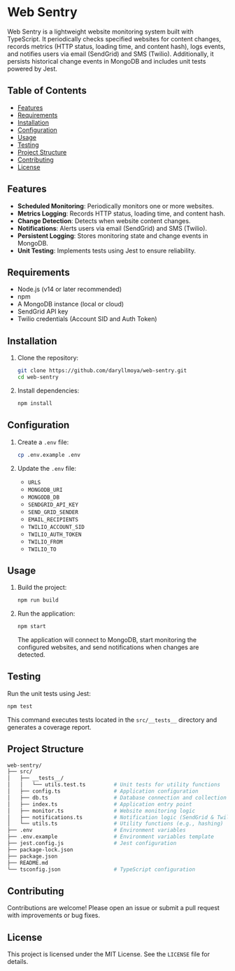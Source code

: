 # Web Sentry

Web Sentry is a lightweight website monitoring system built with TypeScript. It periodically checks specified websites for content changes, records metrics (HTTP status, loading time, and content hash), logs events, and notifies users via email (SendGrid) and SMS (Twilio). Additionally, it persists historical change events in MongoDB and includes unit tests powered by Jest.

## Table of Contents

- [Features](#features)
- [Requirements](#requirements)
- [Installation](#installation)
- [Configuration](#configuration)
- [Usage](#usage)
- [Testing](#testing)
- [Project Structure](#project-structure)
- [Contributing](#contributing)
- [License](#license)

## Features

- **Scheduled Monitoring**: Periodically monitors one or more websites.
- **Metrics Logging**: Records HTTP status, loading time, and content hash.
- **Change Detection**: Detects when website content changes.
- **Notifications**: Alerts users via email (SendGrid) and SMS (Twilio).
- **Persistent Logging**: Stores monitoring state and change events in MongoDB.
- **Unit Testing**: Implements tests using Jest to ensure reliability.

## Requirements

- Node.js (v14 or later recommended)
- npm
- A MongoDB instance (local or cloud)
- SendGrid API key
- Twilio credentials (Account SID and Auth Token)

## Installation

1. Clone the repository:

   ```sh
   git clone https://github.com/daryllmoya/web-sentry.git
   cd web-sentry
   ```

2. Install dependencies:

   ```sh
   npm install
   ```

## Configuration

1. Create a `.env` file:

   ```sh
   cp .env.example .env
   ```

2. Update the `.env` file:
   - `URLS`
   - `MONGODB_URI`
   - `MONGODB_DB`
   - `SENDGRID_API_KEY`
   - `SEND_GRID_SENDER`
   - `EMAIL_RECIPIENTS`
   - `TWILIO_ACCOUNT_SID`
   - `TWILIO_AUTH_TOKEN`
   - `TWILIO_FROM`
   - `TWILIO_TO`

## Usage

1. Build the project:

   ```sh
   npm run build
   ```

2. Run the application:

   ```sh
   npm start
   ```

   The application will connect to MongoDB, start monitoring the configured websites, and send notifications when changes are detected.

## Testing

Run the unit tests using Jest:

```sh
npm test
```

This command executes tests located in the `src/__tests__` directory and generates a coverage report.

## Project Structure

```bash
web-sentry/
├── src/
│   ├── __tests__/
│   │   └── utils.test.ts         # Unit tests for utility functions
│   ├── config.ts                 # Application configuration
│   ├── db.ts                     # Database connection and collection definitions
│   ├── index.ts                  # Application entry point
│   ├── monitor.ts                # Website monitoring logic
│   ├── notifications.ts          # Notification logic (SendGrid & Twilio)
│   └── utils.ts                  # Utility functions (e.g., hashing)
├── .env                          # Environment variables
├── .env.example                  # Environment variables template
├── jest.config.js                # Jest configuration
├── package-lock.json
├── package.json
├── README.md
└── tsconfig.json                 # TypeScript configuration
```

## Contributing

Contributions are welcome! Please open an issue or submit a pull request with improvements or bug fixes.

## License

This project is licensed under the MIT License. See the `LICENSE` file for details.
